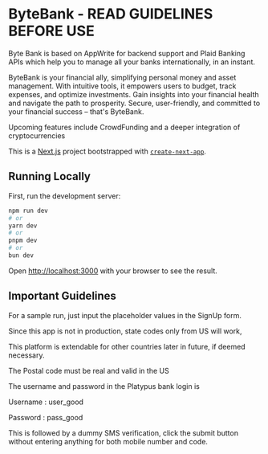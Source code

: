 # ByteBank - READ GUIDELINES BEFORE USE
Byte Bank is based on AppWrite for backend support and Plaid Banking APIs which help you to manage all your banks internationally, in an instant. 

ByteBank is your financial ally, simplifying personal money and asset management. With intuitive tools, it empowers users to budget, track expenses, and optimize investments. Gain insights into your financial health and navigate the path to prosperity. Secure, user-friendly, and committed to your financial success – that's ByteBank.

Upcoming features include CrowdFunding and a deeper integration of cryptocurrencies

This is a [Next.js](https://nextjs.org/) project bootstrapped with [`create-next-app`](https://github.com/vercel/next.js/tree/canary/packages/create-next-app).

## Running Locally

First, run the development server:

```bash
npm run dev
# or
yarn dev
# or
pnpm dev
# or
bun dev
```

Open [http://localhost:3000](http://localhost:3000) with your browser to see the result.

## Important Guidelines

For a sample run, just input the placeholder values in the SignUp form. 

Since this app is not in production, state codes only from US will work, 

This platform is extendable for other countries later in future, if deemed necessary. 

The Postal code must be real and valid in the US

The username and password in the Platypus bank login is 

Username : user_good 

Password : pass_good

This is followed by a dummy SMS verification, click the submit button without entering anything for both mobile number and code.